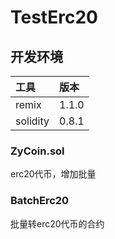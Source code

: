 # TestErc20

## 开发环境

|工具| 版本|
|:--|:--|
|remix | 1.1.0|
|solidity | 0.8.1|

### ZyCoin.sol

erc20代币，增加批量

### BatchErc20

批量转erc20代币的合约
